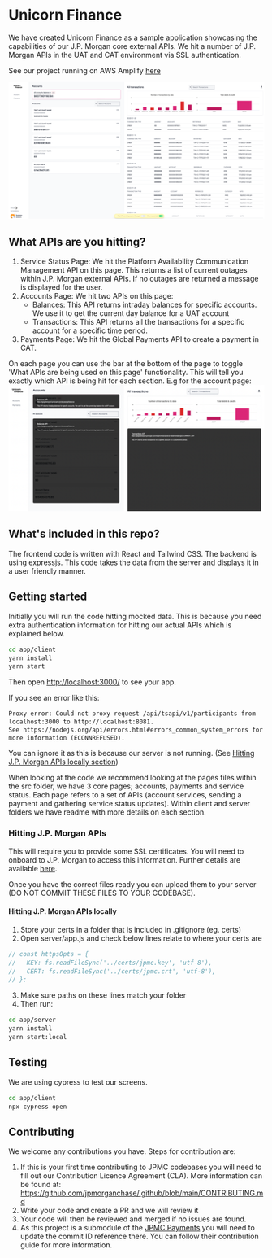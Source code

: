 # Unicorn Finance

We have created Unicorn Finance as a sample application showcasing the
capabilities of our J.P. Morgan core external APIs.
We hit a number of J.P. Morgan
APIs in the UAT and CAT environment via SSL authentication.

See our project running on AWS Amplify
[here](https://www.unicorn-finance-dev.com/)

![Screenshot of Unicorn Finance Account page](account.png "Screenshot of Unicorn Finance")

## What APIs are you hitting?

1. Service Status Page: We hit the Platform Availability Communication
   Management API on this page. This returns a list of current outages within J.P.
   Morgan external APIs. If no outages are returned a message is displayed for
   the user.
2. Accounts Page: We hit two APIs on this page:
   - Balances: This API returns intraday balances for specific accounts. We use
     it to get the current day balance for a UAT account
   - Transactions: This API returns all the transactions for a specific account
     for a specific time period.
3. Payments Page: We hit the Global Payments API to create a payment in CAT.

On each page you can use the bar at the bottom of the page to toggle 'What APIs are being used on this page' functionality. This will tell you exactly which API is being hit for each section.
E.g for the account page:
![Screenshot of Unicorn Finance showing API details for Accounts page](whatApi.png "Screenshot of Unicorn Finance showing API details for Accounts page")

## What's included in this repo?

The frontend code is written with React and Tailwind CSS. The backend is using expressjs.
This code takes the data from the server and displays it in a user friendly manner.

## Getting started

Initially you will run the code hitting mocked data.
This is because you need extra authentication information for hitting our actual APIs which is explained below.

```sh
cd app/client
yarn install
yarn start
```

Then open [http://localhost:3000/](http://localhost:3000/) to see your app.

If you see an error like this:

```
Proxy error: Could not proxy request /api/tsapi/v1/participants from localhost:3000 to http://localhost:8081.
See https://nodejs.org/api/errors.html#errors_common_system_errors for more information (ECONNREFUSED).
```

You can ignore it as this is because our server is not running. (See [Hitting J.P. Morgan APIs locally section](#hitting-jp-morgan-apis-locally))

When looking at the code we recommend looking at the pages files within the src folder, we have 3 core pages; accounts, payments and service status.
Each page refers to a set of APIs (account services, sending a payment and gathering service status updates).
Within client and server folders we have readme with more details on each section.

### Hitting J.P. Morgan APIs

This will require you to provide some SSL certificates.
You will need to onboard to J.P. Morgan to access this information. Further details are available [here](http://developer.jpmorgan.com/).

Once you have the correct files ready you can upload them to your server (DO NOT COMMIT THESE FILES TO YOUR CODEBASE).

#### Hitting J.P. Morgan APIs locally

1. Store your certs in a folder that is included in .gitignore (eg. certs)
2. Open server/app.js and check below lines relate to where your certs are

```js
// const httpsOpts = {
//   KEY: fs.readFileSync('../certs/jpmc.key', 'utf-8'),
//   CERT: fs.readFileSync('../certs/jpmc.crt', 'utf-8'),
// };
```

3. Make sure paths on these lines match your folder
4. Then run:

```sh
cd app/server
yarn install
yarn start:local
```

## Testing

We are using cypress to test our screens.

```sh
cd app/client
npx cypress open
```

## Contributing

We welcome any contributions you have. Steps for contribution are:

1. If this is your first time contributing to JPMC codebases you will need to fill out our Contribution Licence Agreement (CLA). More information can be found at: https://github.com/jpmorganchase/.github/blob/main/CONTRIBUTING.md
2. Write your code and create a PR and we will review it
3. Your code will then be reviewed and merged if no issues are found.
4. As this project is a submodule of the [JPMC Payments](https://github.com/jpmorganchase/payments) you will need to update the commit ID reference there. You can follow their contribution guide for more information.
